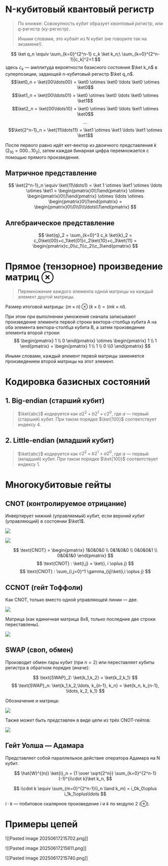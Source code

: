 # N-кубитовый квантовый регистр

> По книжке:
> Совокупность кубит образует *квантовый регистр*, или *q*-регистр (ку-регистр).
> 
> Иными словами, это кубайт из N кубит (не говорите так на экзамене!).

$$ \ket q_n \equiv \sum_{k=0}^{2^n-1} c_k \ket k_n;\ \sum_{k=0}^{2^n-1}|c_k|^2=1 $$
здесь $c_k$ — амплитуда вероятности базисного состояния $\ket k_n$ в суперпозиции, задающей n-кубитовый регистр $\ket q_n$.
$$\ket0_n = \ket{00\ldots00} = \ket0 \otimes \ket0 \ldots \ket0 \otimes \ket0$$
$$\ket1_n = \ket{00\ldots01} = \ket0 \otimes \ket0 \ldots \ket0 \otimes \ket1$$
$$\ket2_n = \ket{00\ldots10} = \ket0 \otimes \ket0 \ldots \ket1 \otimes \ket0$$
$$ \ldots $$
$$\ket{2^n-1}_n = \ket{11\ldots11} = \ket1 \otimes \ket1 \ldots \ket1 \otimes \ket1$$

После первого равно идёт кет-вектор из двоичного представления $k$ ($2_{10} = 000\ldots10_2$), затем каждая бинарная цифра перемножается с помощью прямого произведения.

## Матричное представление

$$ \ket{2^n-1}_n \equiv \ket{11\ldots1} = \ket 1 \otimes \ket1 \otimes \ldots \otimes \ket1 = \begin{pmatrix}0\\1\end{pmatrix} \otimes \begin{pmatrix}0\\1\end{pmatrix} \otimes \ldots \otimes \begin{pmatrix}0\\1\end{pmatrix} = \begin{pmatrix}0\\0\\0\\\ldots\\1\end{pmatrix} $$

## Алгебраическое представление

$$ \ket{q}_2 = \sum_{k=0}^3 c_k \ket{k}_2 = c_0\ket{00}+c_1\ket{01}c_2\ket{10}+c_3\ket{11} = \begin{pmatrix}c_0\\c_1\\c_2\\c_3\end{pmatrix} $$

# Прямое (тензорное) произведение матриц $\otimes$

> Перемножение каждого элемента одной матрицы на каждый элемент другой матрицы.

Размер итоговой матрицы: $(m \times n) \otimes (k \times l) = (mk \times nl)$.

При этом при выполнении умножения сначала записывают произведение элемента первой строки вектора-столбца кубита А на оба элемента вектора-столбца кубита В, а затем
произведение элемента второй строки:
$$ \begin{pmatrix} 1 \\ 0 \end{pmatrix} \otimes \begin{pmatrix} 1 \\ 1 \end{pmatrix} = \begin{pmatrix} 1 \\ 1 \\ 0 \\0 \end{pmatrix} $$

Иными словами, каждый элемент первой матрицы заменяется произведением второй матрицы на этот элемент.

# Кодировка базисных состояний

## 1. Big-endian (старший кубит)
> $\ket{abc}$ кодируется как $a2^2+b2^1+c2^0$, где $a$ — первый (старший) кубит. При таком порядке $\ket{100}$ соответствует индексу $4$.

## 2. Little-endian (младший кубит)
>  $\ket{abc}$ кодируется как $c2^2+b2^1+a2^0$, где $a$ — первый (младший) кубит. При таком порядке $\ket{100}$ соответствует индексу $1$.

# Многокубитовые гейты

## CNOT (контролируемое отрицание)

Инвертирует нижний (управляемый) кубит, если верхний кубит (управляющий) в состоянии $\ket1$.

![](https://i.ytimg.com/vi/poeJctK03zc/maxresdefault.jpg)

![](https://www.researchgate.net/publication/378169484/figure/fig2/AS:11431281223652448@1707830204979/Circuit-and-truth-table-of-CNOT-gate.png)

$$ \text{CNOT} = \begin{pmatrix} 1&0&0&0 \\ 0&1&0&0 \\ 0&0&0&1 \\ 0&0&1&0 \end{pmatrix} $$
$$ \text{CNOT} : \ket{i,j} = \ket{i, i \oplus j} $$
$$ \text{CNOT} : \sum_{i,j=0}^1 \gamma_{ij}\ket{i,i \oplus j} $$

## CCNOT (гейт Тоффоли)

Как CNOT, только вместо одной управляющей линии — две.


![](https://prefetch.eu/know/concept/toffoli-gate/not.png?v=1)

Матрица (как единичная матрица 8x8, только последние две строки переставлены).

![](https://encrypted-tbn0.gstatic.com/images?q=tbn:ANd9GcQTs_RZ7pNX1lERZlWN7qvJVCauX-uKtmwmRQ&s)

## SWAP (своп, обмен)

Производит обмен пары кубит (при $n=2$) или переставляет кубиты регистра в обратном порядке (иначе):

$$ \text{SWAP}_2: \ket{k_1,k_2} = \ket{k_2,k_1} $$
$$ \text{SWAP}_n: \ket{k_1,k_2,\ldots, k_{n-1}, k_n} = \ket{k_n, k_{n-1}, \ldots, k_2, k_1} $$

Обозначение и матрица:

![](https://www.sharetechnote.com/html/QC/image/Qc_Gate_Swap_01.png)

Также может быть представлен в виде цепи из трёх CNOT-гейтов:

![](https://www2.seas.gwu.edu/~simhaweb/quantum/modules/module6/figures/swap4.png)

## Гейт Уолша — Адамара

Представляет собой параллельное действие оператора Адамара на N кубит.

$$ \hat{W}^{(n)} \ket{i}_n = {1 \over \sqrt{2^n}} \sum_{k=0}^{2^n-1}(-1)^{i\cdot k}\ket k_n, $$

$$ i\cdot k \equiv \sum_{m=0}^{2^n-1}(i_n \land k_m) = i_0k_0\oplus i_1k_1\oplus\ldots $$

$i\cdot k$ — побитовое скалярное произведение $i$ и $k$ по модулю 2 ($\oplus$).

# Примеры цепей

![[Pasted image 20250617215702.png]]

![[Pasted image 20250617215611.png]]

![[Pasted image 20250617215740.png]]
